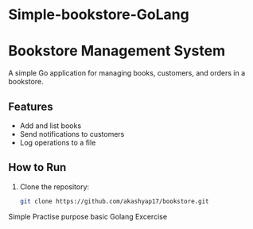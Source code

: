 # Simple-bookstore-GoLang

# Bookstore Management System

A simple Go application for managing books, customers, and orders in a bookstore.

## Features
- Add and list books
- Send notifications to customers
- Log operations to a file

## How to Run
1. Clone the repository:
   ```bash
   git clone https://github.com/akashyap17/bookstore.git


 Simple Practise purpose basic Golang Excercise
